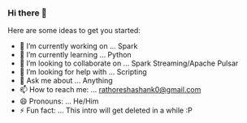 ### Hi there 👋

Here are some ideas to get you started:

- 🔭 I’m currently working on ... Spark
- 🌱 I’m currently learning ... Python
- 👯 I’m looking to collaborate on ... Spark Streaming/Apache Pulsar
- 🤔 I’m looking for help with ... Scripting
- 💬 Ask me about ... Anything
- 📫 How to reach me: ... rathoreshashank0@gmail.com
- 😄 Pronouns: ... He/Him
- ⚡ Fun fact: ... This intro will get deleted in a while :P
